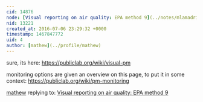 ```yaml
---
cid: 14876
node: [Visual reporting on air quality: EPA method 9](../notes/mlamadrid/06-22-2016/visual-reporting-on-air-quality-epa-method-9)
nid: 13221
created_at: 2016-07-06 23:29:32 +0000
timestamp: 1467847772
uid: 4
author: [mathew](../profile/mathew)
---
```


sure, its here:
https://publiclab.org/wiki/visual-pm

monitoring options are given an overview on this page, to put it in some context:
https://publiclab.org/wiki/pm-monitoring

[mathew](../profile/mathew) replying to: [Visual reporting on air quality: EPA method 9](../notes/mlamadrid/06-22-2016/visual-reporting-on-air-quality-epa-method-9)


